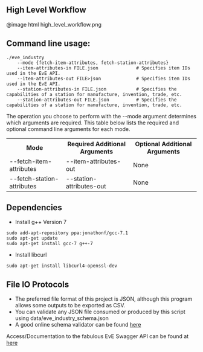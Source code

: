 High Level Workflow
----
@image html high_level_workflow.png

Command line usage:
----
````
./eve_industry
    --mode {fetch-item-attributes, fetch-station-attributes}
    --item-attributes-in FILE.json              # Specifies item IDs used in the EvE API.
    --item-attributes-out FILE>json             # Specifies item IDs used in the EvE API.
    --station-attributes-in FILE.json           # Specifies the capabilities of a station for manufacture, invention, trade, etc.
    --station-attributes-out FILE.json          # Specifies the capabilities of a station for manufacture, invention, trade, etc.
````

The operation you choose to perform with the --mode argument determines which
arguments are required.  This table below lists the required and optional
command line arguments for each mode.

<table>
    <tr>
        <th>Mode</th>
        <th>Required Additional Arguments</th>
        <th>Optional Additional Arguments</th>
    </tr>
    <tr>
        <td>--fetch-item-attributes</td>
        <td>--item-attributes-out</td>
        <td>None</td>
    </tr>
    <tr>
        <td>--fetch-station-attributes</td>
        <td>--station-attributes-out</td>
        <td>None</td>
    </tr>
</table>

Dependencies
----
*   Install g++ Version 7
````
sudo add-apt-repository ppa:jonathonf/gcc-7.1
sudo apt-get update
sudo apt-get install gcc-7 g++-7
````
    
*   Install libcurl
````
sudo apt-get install libcurl4-openssl-dev
````

File IO Protocols
----
*   The preferred file format of this project is JSON, although this program allows
    some outputs to be exported as CSV.
*   You can validate any JSON file consumed or produced by this script using
    data/eve_industry_schema.json
*   A good online schema validator can be found <a href="https://json-schema-validator.herokuapp.com/">here</a>

Access/Documentation to the fabulous EvE Swagger API can be found at <a href="https://esi.tech.ccp.is/latest/">here</a>
